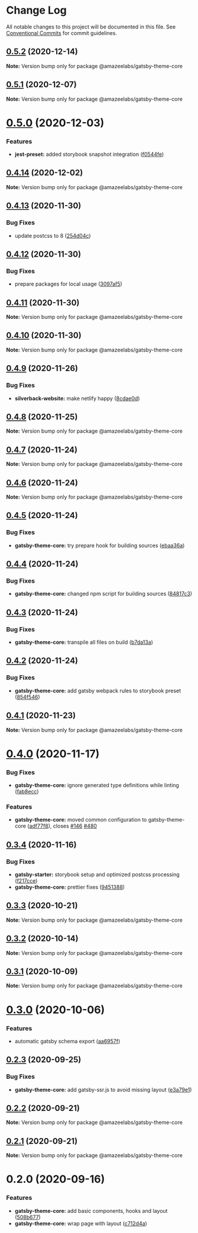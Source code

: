 # Change Log

All notable changes to this project will be documented in this file.
See [Conventional Commits](https://conventionalcommits.org) for commit guidelines.

## [0.5.2](https://github.com/AmazeeLabs/silverback-mono/compare/@amazeelabs/gatsby-theme-core@0.5.1...@amazeelabs/gatsby-theme-core@0.5.2) (2020-12-14)

**Note:** Version bump only for package @amazeelabs/gatsby-theme-core





## [0.5.1](https://github.com/AmazeeLabs/silverback-mono/compare/@amazeelabs/gatsby-theme-core@0.5.0...@amazeelabs/gatsby-theme-core@0.5.1) (2020-12-07)

**Note:** Version bump only for package @amazeelabs/gatsby-theme-core





# [0.5.0](https://github.com/AmazeeLabs/silverback-mono/compare/@amazeelabs/gatsby-theme-core@0.4.14...@amazeelabs/gatsby-theme-core@0.5.0) (2020-12-03)


### Features

* **jest-preset:** added storybook snapshot integration ([f0544fe](https://github.com/AmazeeLabs/silverback-mono/commit/f0544fe648203aa97d31e8711864e20c7bedb9f6))





## [0.4.14](https://github.com/AmazeeLabs/silverback-mono/compare/@amazeelabs/gatsby-theme-core@0.4.13...@amazeelabs/gatsby-theme-core@0.4.14) (2020-12-02)

**Note:** Version bump only for package @amazeelabs/gatsby-theme-core





## [0.4.13](https://github.com/AmazeeLabs/silverback-mono/compare/@amazeelabs/gatsby-theme-core@0.4.12...@amazeelabs/gatsby-theme-core@0.4.13) (2020-11-30)


### Bug Fixes

* update postcss to 8 ([254d04c](https://github.com/AmazeeLabs/silverback-mono/commit/254d04c35bf935ef283a9e9245daacda901ee442))





## [0.4.12](https://github.com/AmazeeLabs/silverback-mono/compare/@amazeelabs/gatsby-theme-core@0.4.11...@amazeelabs/gatsby-theme-core@0.4.12) (2020-11-30)


### Bug Fixes

* prepare packages for local usage ([3097af5](https://github.com/AmazeeLabs/silverback-mono/commit/3097af55f8ac1080f43f9711c400c0d88c721c43))





## [0.4.11](https://github.com/AmazeeLabs/silverback-mono/compare/@amazeelabs/gatsby-theme-core@0.4.10...@amazeelabs/gatsby-theme-core@0.4.11) (2020-11-30)

**Note:** Version bump only for package @amazeelabs/gatsby-theme-core





## [0.4.10](https://github.com/AmazeeLabs/silverback-mono/compare/@amazeelabs/gatsby-theme-core@0.4.9...@amazeelabs/gatsby-theme-core@0.4.10) (2020-11-30)

**Note:** Version bump only for package @amazeelabs/gatsby-theme-core





## [0.4.9](https://github.com/AmazeeLabs/silverback-mono/compare/@amazeelabs/gatsby-theme-core@0.4.8...@amazeelabs/gatsby-theme-core@0.4.9) (2020-11-26)


### Bug Fixes

* **silverback-website:** make netlify happy ([8cdae0d](https://github.com/AmazeeLabs/silverback-mono/commit/8cdae0d75cc6b33c397dc2e383750baabe44563b))





## [0.4.8](https://github.com/AmazeeLabs/silverback-mono/compare/@amazeelabs/gatsby-theme-core@0.4.7...@amazeelabs/gatsby-theme-core@0.4.8) (2020-11-25)

**Note:** Version bump only for package @amazeelabs/gatsby-theme-core





## [0.4.7](https://github.com/AmazeeLabs/silverback-mono/compare/@amazeelabs/gatsby-theme-core@0.4.6...@amazeelabs/gatsby-theme-core@0.4.7) (2020-11-24)

**Note:** Version bump only for package @amazeelabs/gatsby-theme-core





## [0.4.6](https://github.com/AmazeeLabs/silverback-mono/compare/@amazeelabs/gatsby-theme-core@0.4.5...@amazeelabs/gatsby-theme-core@0.4.6) (2020-11-24)

**Note:** Version bump only for package @amazeelabs/gatsby-theme-core





## [0.4.5](https://github.com/AmazeeLabs/silverback-mono/compare/@amazeelabs/gatsby-theme-core@0.4.4...@amazeelabs/gatsby-theme-core@0.4.5) (2020-11-24)


### Bug Fixes

* **gatsby-theme-core:** try prepare hook for building sources ([ebaa36a](https://github.com/AmazeeLabs/silverback-mono/commit/ebaa36a5530b7ed416bc2b5f964ad8d65822b922))





## [0.4.4](https://github.com/AmazeeLabs/silverback-mono/compare/@amazeelabs/gatsby-theme-core@0.4.3...@amazeelabs/gatsby-theme-core@0.4.4) (2020-11-24)


### Bug Fixes

* **gatsby-theme-core:** changed npm script for building sources ([84817c3](https://github.com/AmazeeLabs/silverback-mono/commit/84817c30112193963eb760a8379d648d17d19e14))





## [0.4.3](https://github.com/AmazeeLabs/silverback-mono/compare/@amazeelabs/gatsby-theme-core@0.4.2...@amazeelabs/gatsby-theme-core@0.4.3) (2020-11-24)


### Bug Fixes

* **gatsby-theme-core:** transpile all files on build ([b7da13a](https://github.com/AmazeeLabs/silverback-mono/commit/b7da13a300bbe5088bd40736a0671212d6ce7866))





## [0.4.2](https://github.com/AmazeeLabs/silverback-mono/compare/@amazeelabs/gatsby-theme-core@0.4.1...@amazeelabs/gatsby-theme-core@0.4.2) (2020-11-24)


### Bug Fixes

* **gatsby-theme-core:** add gatsby webpack rules to storybook preset ([854f546](https://github.com/AmazeeLabs/silverback-mono/commit/854f5467365876f39b8f7498e37fc927b9c848e0))





## [0.4.1](https://github.com/AmazeeLabs/silverback-mono/compare/@amazeelabs/gatsby-theme-core@0.4.0...@amazeelabs/gatsby-theme-core@0.4.1) (2020-11-23)

**Note:** Version bump only for package @amazeelabs/gatsby-theme-core





# [0.4.0](https://github.com/AmazeeLabs/silverback-mono/compare/@amazeelabs/gatsby-theme-core@0.3.4...@amazeelabs/gatsby-theme-core@0.4.0) (2020-11-17)


### Bug Fixes

* **gatsby-theme-core:** ignore generated type definitions while linting ([fab8ecc](https://github.com/AmazeeLabs/silverback-mono/commit/fab8ecc7b8e9e13c563ddd5a47e976e3dbfd4c7d))


### Features

* **gatsby-theme-core:** moved common configuration to gatsby-theme-core ([adf77f8](https://github.com/AmazeeLabs/silverback-mono/commit/adf77f872794fdde9dce08e27e19eb2649834b26)), closes [#146](https://github.com/AmazeeLabs/silverback-mono/issues/146) [#480](https://github.com/AmazeeLabs/silverback-mono/issues/480)





## [0.3.4](https://github.com/AmazeeLabs/silverback-mono/compare/@amazeelabs/gatsby-theme-core@0.3.3...@amazeelabs/gatsby-theme-core@0.3.4) (2020-11-16)


### Bug Fixes

* **gatsby-starter:** storybook setup and optimized postcss processing ([f217cce](https://github.com/AmazeeLabs/silverback-mono/commit/f217cceae5888a0c3217b1c7f497a97bb63a9c74))
* **gatsby-theme-core:** prettier fixes ([9451388](https://github.com/AmazeeLabs/silverback-mono/commit/9451388cb5df00bbf11f57059de12a9b50a0b2ca))





## [0.3.3](https://github.com/AmazeeLabs/silverback-mono/compare/@amazeelabs/gatsby-theme-core@0.3.2...@amazeelabs/gatsby-theme-core@0.3.3) (2020-10-21)

**Note:** Version bump only for package @amazeelabs/gatsby-theme-core





## [0.3.2](https://github.com/AmazeeLabs/silverback-mono/compare/@amazeelabs/gatsby-theme-core@0.3.1...@amazeelabs/gatsby-theme-core@0.3.2) (2020-10-14)

**Note:** Version bump only for package @amazeelabs/gatsby-theme-core





## [0.3.1](https://github.com/AmazeeLabs/silverback-mono/compare/@amazeelabs/gatsby-theme-core@0.3.0...@amazeelabs/gatsby-theme-core@0.3.1) (2020-10-09)

**Note:** Version bump only for package @amazeelabs/gatsby-theme-core





# [0.3.0](https://github.com/AmazeeLabs/silverback-mono/compare/@amazeelabs/gatsby-theme-core@0.2.3...@amazeelabs/gatsby-theme-core@0.3.0) (2020-10-06)


### Features

* automatic gatsby schema export ([aa6957f](https://github.com/AmazeeLabs/silverback-mono/commit/aa6957f84a3c04df67c0b846a42ebc4b96e6541e))





## [0.2.3](https://github.com/AmazeeLabs/silverback-mono/compare/@amazeelabs/gatsby-theme-core@0.2.2...@amazeelabs/gatsby-theme-core@0.2.3) (2020-09-25)


### Bug Fixes

* **gatsby-theme-core:** add gatsby-ssr.js to avoid missing layout ([e3a79e1](https://github.com/AmazeeLabs/silverback-mono/commit/e3a79e1c16e95e04055345e236bb47567af7c1e3))





## [0.2.2](https://github.com/AmazeeLabs/silverback-mono/compare/@amazeelabs/gatsby-theme-core@0.2.1...@amazeelabs/gatsby-theme-core@0.2.2) (2020-09-21)

**Note:** Version bump only for package @amazeelabs/gatsby-theme-core





## [0.2.1](https://github.com/AmazeeLabs/silverback-mono/compare/@amazeelabs/gatsby-theme-core@0.2.0...@amazeelabs/gatsby-theme-core@0.2.1) (2020-09-21)

**Note:** Version bump only for package @amazeelabs/gatsby-theme-core





# 0.2.0 (2020-09-16)


### Features

* **gatsby-theme-core:** add basic components, hooks and layout ([508b677](https://github.com/AmazeeLabs/silverback-mono/commit/508b6772d0761fa8b5443bf6febf53ada763c1f8))
* **gatsby-theme-core:** wrap page with layout ([c712d4a](https://github.com/AmazeeLabs/silverback-mono/commit/c712d4a3be9aee8906e67c12a24080f3b3a0eca6))
